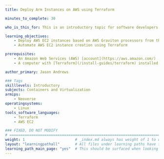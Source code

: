 ```yaml
---
title: Deploy Arm Instances on AWS using Terraform

minutes_to_complete: 30   

who_is_this_for: This is an introductory topic for software developers new to AWS EC2 and AWS Graviton processors.

learning_objectives: 
    - Deploy AWS EC2 instances based on AWS Graviton processors from the AWS console
    - Automate AWS EC2 instance creation using Terraform

prerequisites:
    - An Amazon Web Services (AWS) [account](https://aws.amazon.com/)
    - A computer with [Terraform](/install-guides/terraform) installed

author_primary: Jason Andrews

### Tags
skilllevels: Introductory
subjects: Containers and Virtualization
armips:
    - Neoverse
operatingsystems:
    - Linux
tools_software_languages:
    - Terraform
    - AWS EC2

### FIXED, DO NOT MODIFY
# ================================================================================
weight: 1                       # _index.md always has weight of 1 to order correctly
layout: "learningpathall"       # All files under learning paths have this same wrapper
learning_path_main_page: "yes"  # This should be surfaced when looking for related content. Only set for _index.md of learning path content.
---
```

